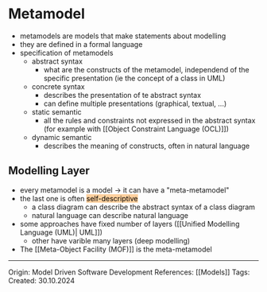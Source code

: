 # Metamodel

- metamodels are models that make statements about modelling
- they are defined in a formal language
- specification of metamodels
	- abstract syntax
		- what are the constructs of the metamodel, independend of the specific presentation (ie the concept of a class in UML)
	- concrete syntax
		- describes the presentation of te abstract syntax
		- can define multiple presentations (graphical, textual, ...)
	- static semantic
		- all the rules and constraints not expressed in the abstract syntax (for example with [[Object Constraint Language (OCL)]])
	- dynamic semantic
		- describes the meaning of constructs, often in natural language

## Modelling Layer

- every metamodel is a model -> it can have a "meta-metamodel"
- the last one is often <mark style="background: #FFB86CA6;">self-descriptive</mark>
	- a class diagram can describe the abstract syntax of a class diagram
	- natural language can describe natural language
- some approaches have fixed number of layers ([[Unified Modelling Language (UML)| UML]])
	- other have varible many layers (deep modelling)
- The [[Meta-Object Facility (MOF)]] is the meta-metamodel

---

Origin: Model Driven Software Development
References: [[Models]]
Tags: 
Created: 30.10.2024

